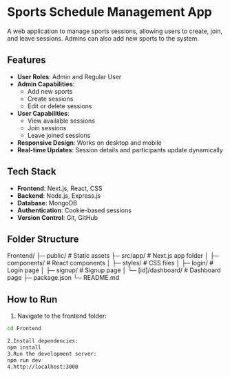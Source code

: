 # Sports Schedule Management App

A web application to manage sports sessions, allowing users to create, join, and leave sessions. Admins can also add new sports to the system.

## Features

- **User Roles**: Admin and Regular User
- **Admin Capabilities**:
  - Add new sports
  - Create sessions
  - Edit or delete sessions
- **User Capabilities**:
  - View available sessions
  - Join sessions
  - Leave joined sessions
- **Responsive Design**: Works on desktop and mobile
- **Real-time Updates**: Session details and participants update dynamically

## Tech Stack

- **Frontend**: Next.js, React, CSS
- **Backend**: Node.js, Express.js
- **Database**: MongoDB
- **Authentication**: Cookie-based sessions
- **Version Control**: Git, GitHub

## Folder Structure

Frontend/
├─ public/ # Static assets
├─ src/app/ # Next.js app folder
│ ├─ components/ # React components
│ ├─ styles/ # CSS files
│ ├─ login/ # Login page
│ ├─ signup/ # Signup page
│ └─ [id]/dashboard/ # Dashboard page
├─ package.json
└─ README.md



## How to Run

1. Navigate to the frontend folder:

```bash
cd Frontend

2.Install dependencies:
npm install
3.Run the development server:
npm run dev
4.http://localhost:3000
